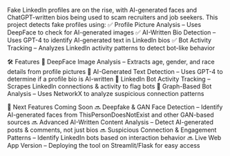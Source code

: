 Fake LinkedIn profiles are on the rise, with AI-generated faces and ChatGPT-written bios being used to scam recruiters and job seekers. This project detects fake profiles using:
✅ Profile Picture Analysis – Uses DeepFace to check for AI-generated images
✅ AI-Written Bio Detection – Uses GPT-4 to identify AI-generated text in LinkedIn bios
✅ Bot Activity Tracking – Analyzes LinkedIn activity patterns to detect bot-like behavior

🛠 Features
🔹 DeepFace Image Analysis – Extracts age, gender, and race details from profile pictures
🔹 AI-Generated Text Detection – Uses GPT-4 to determine if a profile bio is AI-written
🔹 LinkedIn Bot Activity Tracking – Scrapes LinkedIn connections & activity to flag bots
🔹 Graph-Based Bot Analysis – Uses NetworkX to analyze suspicious connection patterns

🚀 Next Features Coming Soon
🔜 Deepfake & GAN Face Detection – Identify AI-generated faces from ThisPersonDoesNotExist and other GAN-based sources
🔜 Advanced AI-Written Content Analysis – Detect AI-generated posts & comments, not just bios
🔜 Suspicious Connection & Engagement Patterns – Identify LinkedIn bots based on interaction behavior
🔜 Live Web App Version – Deploying the tool on Streamlit/Flask for easy access
